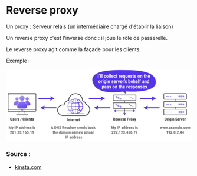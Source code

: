 # Reverse proxy

Un proxy : Serveur relais (un intermédiaire chargé d'établir la liaison)

Un reverse proxy c'est l'inverse donc : il joue le rôle de passerelle.

Le reverse proxy agit comme la façade pour les clients.


Exemple :

![reverseProxy](images/reverseProxy.png)

### Source :
- [kinsta.com](https://kinsta.com/fr/blog/reverse-proxy/)